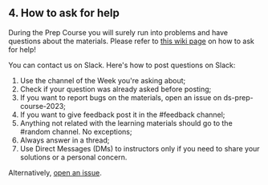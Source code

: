 ## **4. How to ask for help**

During the Prep Course you will surely run into problems and have questions about the materials.
Please refer to [this wiki page](https://github.com/LDSSA/wiki/wiki/Data-Science-Prep-Course#how-to-ask-for-help) on how to ask for help!

You can contact us on Slack. Here's how to post questions on Slack:

1. Use the channel of the Week you're asking about;
1. Check if your question was already asked before posting;
1. If you want to report bugs on the materials, open an issue on ds-prep-course-2023;
1. If you want to give feedback post it in the #feedback channel;
1. Anything not related with the learning materials should go to the #random channel. No exceptions;
1. Always answer in a thread;
1. Use Direct Messages (DMs) to instructors only if you need to share your solutions or a personal concern.

Alternatively, [open an issue](https://github.com/LDSSA/ds-prep-course-2023/issues/).
